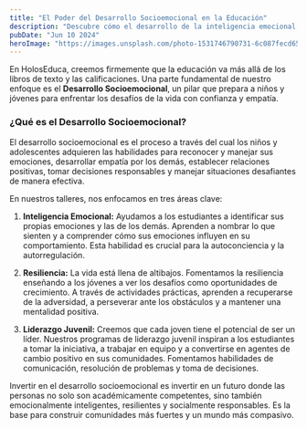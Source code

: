```yaml
---
title: "El Poder del Desarrollo Socioemocional en la Educación"
description: "Descubre cómo el desarrollo de la inteligencia emocional, la resiliencia y el liderazgo puede transformar la vida de los jóvenes."
pubDate: "Jun 10 2024"
heroImage: "https://images.unsplash.com/photo-1531746790731-6c087fecd65a?q=80&w=2148&auto=format&fit=crop"
---
```


En HolosEduca, creemos firmemente que la educación va más allá de los libros de texto y las calificaciones. Una parte fundamental de nuestro enfoque es el **Desarrollo Socioemocional**, un pilar que prepara a niños y jóvenes para enfrentar los desafíos de la vida con confianza y empatía.

### ¿Qué es el Desarrollo Socioemocional?

El desarrollo socioemocional es el proceso a través del cual los niños y adolescentes adquieren las habilidades para reconocer y manejar sus emociones, desarrollar empatía por los demás, establecer relaciones positivas, tomar decisiones responsables y manejar situaciones desafiantes de manera efectiva.

En nuestros talleres, nos enfocamos en tres áreas clave:

1.  **Inteligencia Emocional:** Ayudamos a los estudiantes a identificar sus propias emociones y las de los demás. Aprenden a nombrar lo que sienten y a comprender cómo sus emociones influyen en su comportamiento. Esta habilidad es crucial para la autoconciencia y la autorregulación.

2.  **Resiliencia:** La vida está llena de altibajos. Fomentamos la resiliencia enseñando a los jóvenes a ver los desafíos como oportunidades de crecimiento. A través de actividades prácticas, aprenden a recuperarse de la adversidad, a perseverar ante los obstáculos y a mantener una mentalidad positiva.

3.  **Liderazgo Juvenil:** Creemos que cada joven tiene el potencial de ser un líder. Nuestros programas de liderazgo juvenil inspiran a los estudiantes a tomar la iniciativa, a trabajar en equipo y a convertirse en agentes de cambio positivo en sus comunidades. Fomentamos habilidades de comunicación, resolución de problemas y toma de decisiones.

Invertir en el desarrollo socioemocional es invertir en un futuro donde las personas no solo son académicamente competentes, sino también emocionalmente inteligentes, resilientes y socialmente responsables. Es la base para construir comunidades más fuertes y un mundo más compasivo.
